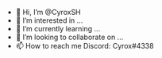 - 👋 Hi, I’m @CyroxSH
- 👀 I’m interested in ... 
- 🌱 I’m currently learning ...
- 💞️ I’m looking to collaborate on ...
- 📫 How to reach me Discord: Cyrox#4338
